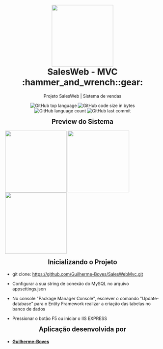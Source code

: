 <p align="center" style="margin-bottom: 0px !important;">
  <img width="200" src="" alt="" align="center">
</p>
<h1 align="center" style="margin-top: 0px;">SalesWeb - MVC :hammer_and_wrench::gear:</h1>

<p align="center" >Projeto SalesWeb | Sistema de vendas </p>

<div align="center" >

<img alt="GitHub top language" src="https://img.shields.io/github/languages/top/Guilherme-Boves/SalesWebMvc?style=for-the-badge">
<img alt="GitHub code size in bytes" src="https://img.shields.io/github/languages/code-size/Guilherme-Boves/SalesWebMvc?style=for-the-badge">
<img alt="GitHub language count" src="https://img.shields.io/github/languages/count/Guilherme-Boves/SalesWebMvc?style=for-the-badge">
<img alt="GitHub last commit" src="https://img.shields.io/github/last-commit/Guilherme-Boves/SalesWebMvc?style=for-the-badge">
</div>





<p align="center" style="margin-bottom: 0px !important;">
  <h2 align="center" style="margin-top: 0px;">Preview do Sistema</h2>
</p>

<img width="200" src="Sellers.PNG" alt="" align="center">
<img width="200" src="Relatorio_Todas_vendas.PNG" alt="" align="center">
<img width="200" src="Relatorio_departamentos.PNG" alt="" align="center">

<p align="center" style="margin-bottom: 0px !important;">
  <h2 align="center" style="margin-top: 0px;">Inicializando o Projeto</h2>
</p>

- git clone: https://github.com/Guilherme-Boves/SalesWebMvc.git

- Configurar a sua string de conexão do MySQL no arquivo appsettings.json

- No console "Package Manager Console", escrever o comando "Update-database" para o Entity Framework realizar a criação das tabelas no banco de dados

- Pressionar o botão F5 ou iniciar o IIS EXPRESS

<p align="center" style="margin-bottom: 0px !important;">
  <h2 align="center" style="margin-top: 0px;">Aplicação desenvolvida por</h2>
</p>

- #### [Guilherme-Boves](https://github.com/Guilherme-Boves)



